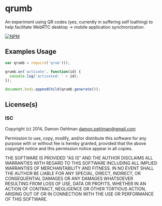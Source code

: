 # qrumb

An experiment using QR codes (yes, currently in suffering self loathing)
to help facilitate WebRTC desktop -> mobile application synchronization.


[![NPM](https://nodei.co/npm/qrum.png)](https://nodei.co/npm/qrum/)



## Examples Usage

```js
var qrumb = require('qrum')();

qrumb.on('activate', function(id) {
  console.log('activated: ' + id);
});

document.body.appendChild(qrumb.generate());

```

## License(s)

### ISC

Copyright (c) 2014, Damon Oehlman <damon.oehlman@gmail.com>

Permission to use, copy, modify, and/or distribute this software for any
purpose with or without fee is hereby granted, provided that the above
copyright notice and this permission notice appear in all copies.

THE SOFTWARE IS PROVIDED "AS IS" AND THE AUTHOR DISCLAIMS ALL WARRANTIES WITH
REGARD TO THIS SOFTWARE INCLUDING ALL IMPLIED WARRANTIES OF MERCHANTABILITY
AND FITNESS. IN NO EVENT SHALL THE AUTHOR BE LIABLE FOR ANY SPECIAL, DIRECT,
INDIRECT, OR CONSEQUENTIAL DAMAGES OR ANY DAMAGES WHATSOEVER RESULTING FROM
LOSS OF USE, DATA OR PROFITS, WHETHER IN AN ACTION OF CONTRACT, NEGLIGENCE OR
OTHER TORTIOUS ACTION, ARISING OUT OF OR IN CONNECTION WITH THE USE OR
PERFORMANCE OF THIS SOFTWARE.
